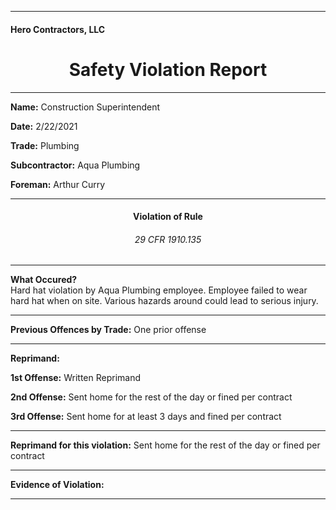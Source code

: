 <hr>
<h4>Hero Contractors, LLC</h4>
<center><h1> Safety Violation Report </h1></center>
<hr>

<p><b>Name:</b> Construction Superintendent</p>
<p><b>Date:</b> 2/22/2021</p>
<p><b>Trade:</b> Plumbing</p>
<p><b>Subcontractor:</b> Aqua Plumbing</p>
<p><b>Foreman:</b> Arthur Curry</p>
<hr>

<center><h4> Violation of Rule </h4></center>
<center><h6> 29 CFR 1910.135 </h6></center>
<hr>

<p><b>What Occured?</b><br>
Hard hat violation by Aqua Plumbing employee.  Employee failed to wear hard hat when on site.  Various hazards around could lead to serious injury.</p>
<hr>

<p><b>Previous Offences by Trade:</b> One prior offense</p>
<hr>

<p><b>Reprimand:</b></p>
<p><b>1st Offense:</b> Written Reprimand</p>
<p><b>2nd Offense:</b> Sent home for the rest of the day or fined per contract</p>
<p><b>3rd Offense:</b> Sent home for at least 3 days and fined per contract</p>
<hr>

<p><b>Reprimand for this violation:</b> Sent home for the rest of the day or fined per contract</p>
<hr>
<p><b>Evidence of Violation:</b></p>
<hr>